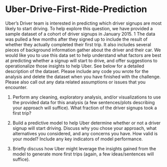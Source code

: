 # Uber-Drive-First-Ride-Prediction
Uber’s Driver team is interested in predicting which driver signups are most likely to start driving. To help
explore this question, we have provided a sample dataset of a cohort of driver signups in January 2015. 1
The data was pulled a few months after they signed up to include the result of whether they actually
completed their first trip. It also includes several pieces of background information gather about the driver
and their car.
We would like you to use this data set to help understand what factors are best at predicting whether a
signup will start to drive, and offer suggestions to operationalize those insights to help Uber.
See below for a detailed description of the dataset. Please include any code you wrote for the analysis
and delete the dataset when you have finished with the challenge. Please also call out any data related
assumptions or issues that you encounter.

1. Perform any cleaning, exploratory analysis, and/or visualizations to use the provided data for this
analysis (a few sentences/plots describing your approach will suffice). What fraction of the driver
signups took a first trip? 

2. Build a predictive model to help Uber determine whether or not a driver signup will start driving.
Discuss why you chose your approach, what alternatives you considered, and any concerns you
have. How valid is your model? Include any key indicators of model performance. 

3. Briefly discuss how Uber might leverage the insights gained from the model to generate more first
trips (again, a few ideas/sentences will suffice). 
